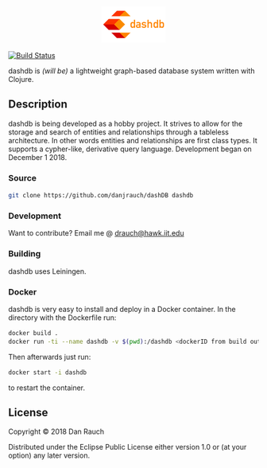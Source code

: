 <p align="center">
  <img src="./logos/dashlogo_small.png">
</p>

[![Build Status](https://travis-ci.org/danjrauch/dashDB.svg?branch=master)](https://travis-ci.org/danjrauch/dashDB)

dashdb is *(will be)* a lightweight graph-based database system written with Clojure.

## Description

dashdb is being developed as a hobby project. It strives to allow for the storage and search of entities and relationships through a tableless architecture. 
In other words entities and relationships are first class types. It supports a cypher-like, derivative query language. Development began on December 1 2018. 

### Source 

```sh
git clone https://github.com/danjrauch/dashDB dashdb
```

### Development

Want to contribute?
Email me @ drauch@hawk.iit.edu

### Building

dashdb uses Leiningen.

### Docker

dashdb is very easy to install and deploy in a Docker container. In the directory with the Dockerfile run:
```sh
docker build .
docker run -ti --name dashdb -v $(pwd):/dashdb <dockerID from build output>
```
Then afterwards just run:
```sh
docker start -i dashdb
```
to restart the container.

License
----
Copyright © 2018 Dan Rauch

Distributed under the Eclipse Public License either version 1.0 or (at your option) any later version.
